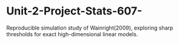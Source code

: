 # Unit-2-Project-Stats-607-
Reproducible simulation study of Wainright(2009), exploring sharp thresholds for exact high-dimensional linear models.
